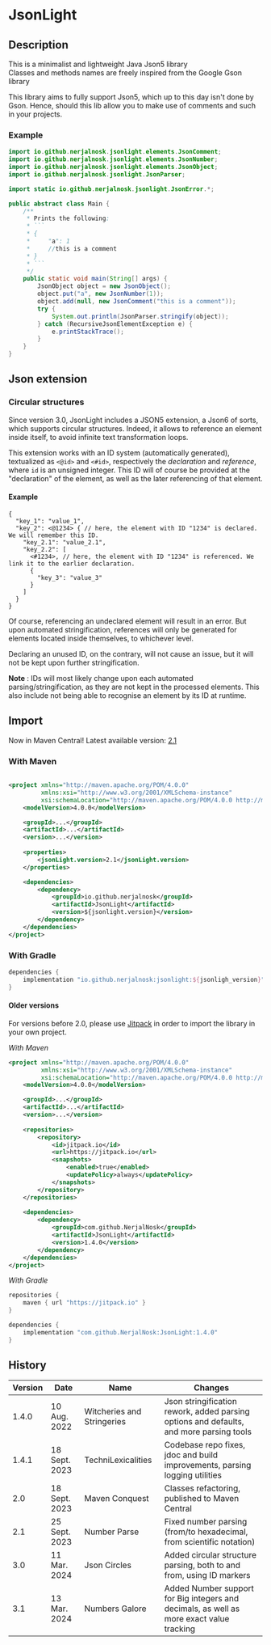# JsonLight

## Description

This is a minimalist and lightweight Java Json5 library<br>
Classes and methods names are freely inspired from the Google Gson library

This library aims to fully support Json5, which up to this day isn't
done by Gson. Hence, should this lib allow you to make use of comments
and such in your projects.

### Example

```java
import io.github.nerjalnosk.jsonlight.elements.JsonComment;
import io.github.nerjalnosk.jsonlight.elements.JsonNumber;
import io.github.nerjalnosk.jsonlight.elements.JsonObject;
import io.github.nerjalnosk.jsonlight.JsonParser;

import static io.github.nerjalnosk.jsonlight.JsonError.*;

public abstract class Main {
    /**
     * Prints the following:
     * ```
     * {
     *     "a": 1
     *     //this is a comment
     * }
     * ```
     */
    public static void main(String[] args) {
        JsonObject object = new JsonObject();
        object.put("a", new JsonNumber(1));
        object.add(null, new JsonComment("this is a comment"));
        try {
            System.out.println(JsonParser.stringify(object));
        } catch (RecursiveJsonElementException e) {
            e.printStackTrace();
        }
    }
}
```

## Json extension

### Circular structures

Since version 3.0, JsonLight includes a JSON5 extension, a Json6 of sorts, which supports circular structures.
Indeed, it allows to reference an element inside itself, to avoid infinite text transformation
loops.

This extension works with an ID system (automatically generated), textualized as `<@id>`
and `<#id>`, respectively the *declaration* and *reference*, where `id` is an unsigned integer.
This ID  will of course be provided at the "declaration" of the element, as well as the later
referencing of that element.

#### Example

```
{
  "key_1": "value_1",
  "key_2": <@1234> { // here, the element with ID "1234" is declared. We will remember this ID.
    "key_2.1": "value_2.1",
    "key_2.2": [
      <#1234>, // here, the element with ID "1234" is referenced. We link it to the earlier declaration.
      {
        "key_3": "value_3"
      }
    ]
  }
}
```

Of course, referencing an undeclared element will result in an error. But upon automated stringification,
references will only be generated for elements located inside themselves, to whichever level.

Declaring an unused ID, on the contrary, will not cause an issue, but it will not be kept upon
further stringification.

__Note__ : IDs will most likely change upon each automated parsing/stringification, as they are
not kept in the processed elements. This also include not being able to recognise an element by
its ID at runtime.

## Import

Now in Maven Central! Latest available version: 
[2.1](https://mvnrepository.com/artifact/io.github.nerjalnosk/JsonLight/2.1)

### With Maven

```xml

<project xmlns="http://maven.apache.org/POM/4.0.0"
         xmlns:xsi="http://www.w3.org/2001/XMLSchema-instance"
         xsi:schemaLocation="http://maven.apache.org/POM/4.0.0 http://maven.apache.org/maven-v4_0_0.xsd">
    <modelVersion>4.0.0</modelVersion>

    <groupId>...</groupId>
    <artifactId>...</artifactId>
    <version>...</version>
    
    <properties>
        <jsonLight.version>2.1</jsonLight.version>
    </properties>

    <dependencies>
        <dependency>
            <groupId>io.github.nerjalnosk</groupId>
            <artifactId>JsonLight</artifactId>
            <version>${jsonlight.version}</version>
        </dependency>
    </dependencies>
</project>
```

### With Gradle

```groovy
dependencies {
    implementation "io.github.nerjalnosk:jsonlight:${jsonligh_version}"
}
```

#### Older versions

For versions before 2.0, please use [Jitpack](https://jitpack.io) in
order to import the library in your own project.

_With Maven_

```xml
<project xmlns="http://maven.apache.org/POM/4.0.0"
         xmlns:xsi="http://www.w3.org/2001/XMLSchema-instance"
         xsi:schemaLocation="http://maven.apache.org/POM/4.0.0 http://maven.apache.org/xsd/maven-4.0.0.xsd">
    <modelVersion>4.0.0</modelVersion>

    <groupId>...</groupId>
    <artifactId>...</artifactId>
    <version>...</version>
    
    <repositories>
        <repository>
            <id>jitpack.io</id>
            <url>https://jitpack.io</url>
            <snapshots>
                <enabled>true</enabled>
                <updatePolicy>always</updatePolicy>
            </snapshots>
        </repository>
    </repositories>
    
    <dependencies>
        <dependency>
            <groupId>com.github.NerjalNosk</groupId>
            <artifactId>JsonLight</artifactId>
            <version>1.4.0</version>
        </dependency>
    </dependencies>
</project>
```

_With Gradle_

```groovy
repositories {
    maven { url "https://jitpack.io" }
}

dependencies {
    implementation "com.github.NerjalNosk:JsonLight:1.4.0"
}
```

## History

| Version | Date          | Name                       | Changes                                                                                  |
|---------|---------------|----------------------------|------------------------------------------------------------------------------------------|
| 1.4.0   | 10 Aug. 2022  | Witcheries and Stringeries | Json stringification rework, added parsing options and defaults, and more parsing tools  |
| 1.4.1   | 18 Sept. 2023 | TechniLexicalities         | Codebase repo fixes, jdoc and build improvements, parsing logging utilities              |
| 2.0     | 18 Sept. 2023 | Maven Conquest             | Classes refactoring, published to Maven Central                                          |
| 2.1     | 25 Sept. 2023 | Number Parse               | Fixed number parsing (from/to hexadecimal, from scientific notation)                     |
| 3.0     | 11 Mar. 2024  | Json Circles               | Added circular structure parsing, both to and from, using ID markers                     |
| 3.1     | 13 Mar. 2024  | Numbers Galore             | Added Number support for Big integers and decimals, as well as more exact value tracking |
